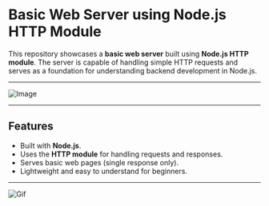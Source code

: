 # Basic Web Server using Node.js HTTP Module

This repository showcases a **basic web server** built using **Node.js HTTP module**. The server is capable of handling simple HTTP requests and serves as a foundation for understanding backend development in Node.js.

---

![Image]()

---

## Features
- Built with **Node.js**.
- Uses the **HTTP module** for handling requests and responses.
- Serves basic web pages (single response only).
- Lightweight and easy to understand for beginners.

---
![Gif](https://assets-v2.lottiefiles.com/a/6ce2105a-1172-11ee-8e74-f710a8360dc3/3bR7bL98De.gif)


